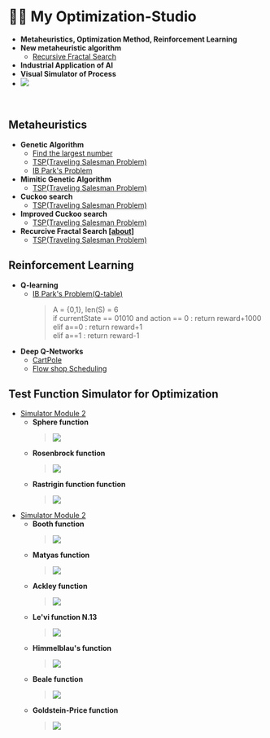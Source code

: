 # 👨‍💻 My Optimization-Studio
- <b>Metaheuristics, Optimization Method, Reinforcement Learning</b>
- <b>New metaheuristic algorithm</b>
  - [Recursive Fractal Search]() 
- <b>Industrial Application of AI</b>
- <b>Visual Simulator of Process</b>
- <img src = "https://img.shields.io/badge/Language-python-blue">
<br/>

## Metaheuristics
- <b>Genetic Algorithm</b>
  - [Find the largest number](https://github.com/koptimizer/my_Optimization-studio/blob/master/code/GA/GA_largestNumberFinder.py)<br/>
  - [TSP(Traveling Salesman Problem)](https://github.com/koptimizer/my_Optimization-studio/blob/master/code/GA/GA_TSP.py)<br/>
  - [IB Park's Problem](https://github.com/koptimizer/my_Optimization-studio/blob/master/code/GA/GA_Park.py)
- <b>Mimitic Genetic Algorithm</b>
  - [TSP(Traveling Salesman Problem)](https://github.com/koptimizer/my_Optimization-studio/blob/master/code/GA/mGA_2opt_numpyGA_2.py)<br/>
- <b>Cuckoo search</b>
  - [TSP(Traveling Salesman Problem)](https://github.com/koptimizer/my_Optimization-studio/blob/master/code/CS/CS.py)<br/>
- <b>Improved Cuckoo search</b>
  - [TSP(Traveling Salesman Problem)](https://github.com/koptimizer/my_Optimization-studio/blob/master/code/CS/ICS.py)<br/>
- <b>Recurcive Fractal Search [[about]]()</b>
  - [TSP(Traveling Salesman Problem)](https://github.com/koptimizer/my_Optimization-studio/blob/master/code/RFS/recursiveFractalSearch.py)

## Reinforcement Learning
- <b>Q-learning</b>
  - [IB Park's Problem(Q-table)](https://github.com/koptimizer/my_Optimization-studio/blob/master/code/RL/q_table.py)
    > A = {0,1}, len(S) = 6 <br/>
    if currentState == 01010 and action == 0 : return reward+1000 </br>
    elif a==0 : return reward+1 </br>
    elif a==1 : return reward-1 </br>
- <b>Deep Q-Networks</b>
  - [CartPole]()
  - [Flow shop Scheduling]()

## Test Function Simulator for Optimization
- [Simulator Module 2]()
  - <b>Sphere function</b>
    > <img src = "https://github.com/koptimizer/my_Optimization-studio/blob/master/pics/Sphere%20function.jpg">
  - <b>Rosenbrock function</b>
    > <img src = "https://github.com/koptimizer/my_Optimization-studio/blob/master/pics/Rosenbrock%20function.jpg">
  - <b>Rastrigin function function</b>
    > <img src = "https://github.com/koptimizer/my_Optimization-studio/blob/master/pics/Ratrigin%20function.jpg">
- [Simulator Module 2]()
  - <b>Booth function</b>
    > <img src = "https://github.com/koptimizer/my_Optimization-studio/blob/master/pics/Booth%20function.jpg">
  - <b>Matyas function</b>
    > <img src = "https://github.com/koptimizer/my_Optimization-studio/blob/master/pics/Matyas%20function.jpg">
  - <b>Ackley function</b>
    > <img src = "https://github.com/koptimizer/my_Optimization-studio/blob/master/pics/ackley%20function.jpg">
  - <b>Le'vi function N.13</b>
    > <img src = "https://github.com/koptimizer/my_Optimization-studio/blob/master/pics/levi13%20function.jpg">
  - <b>Himmelblau's function</b>
    > <img src = "https://github.com/koptimizer/my_Optimization-studio/blob/master/pics/himmerlblau's%20function.jpg">
  - <b>Beale function</b>
    > <img src = "https://github.com/koptimizer/my_Optimization-studio/blob/master/pics/Beale%20function.jpg">
  - <b>Goldstein-Price function</b>
    > <img src = "https://github.com/koptimizer/my_Optimization-studio/blob/master/pics/Goldstein-Price%20function.jpg">
